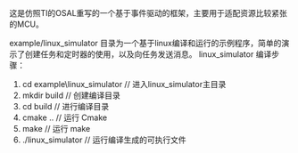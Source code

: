 
这是仿照TI的OSAL重写的一个基于事件驱动的框架，主要用于适配资源比较紧张的MCU。

example/linux_simulator 目录为一个基于linux编译和运行的示例程序，简单的演示了创建任务和定时器的使用，以及向任务发送消息。
linux_simulator 编译步骤：
1. cd example\linux_simulator  // 进入linux_simulator主目录
2. mkdir build                 // 创建编译目录
3. cd build                    // 进行编译目录
4. cmake ..                    // 运行 Cmake
5. make                        // 运行 make
6. ./linux_simulator           // 运行编译生成的可执行文件 